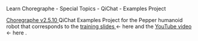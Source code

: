 Learn Choregraphe - Special Topics - QiChat - Examples Project

<a href="">Choregraphe v2.5.10 </a> QiChat Examples Project for the Pepper humanoid robot that corresponds to the <a href="https://docs.google.com/presentation/d/1s5kANm0xFVyyijWImc3aVHGxUuK3u7Bz1h2o067AQOQ/edit#slide=id.p1">training slides </a> ← here and the <a href="https://youtu.be/lm2LvI7ZqwU"> YouTube video </a> ← here .
